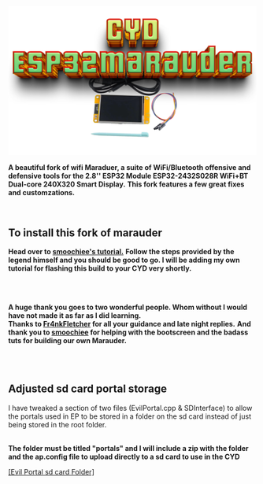 ![Header](pictures/mainheader.png)
<br>



  <b>A beautiful fork of wifi Maraduer, a suite of WiFi/Bluetooth offensive and defensive tools for the 2.8'' ESP32 Module ESP32-2432S028R WiFi+BT Dual-core 240X320 Smart Display.</b>
  <b>This fork features a few great fixes and customzations.</b>
  
  <br>
  
  ## To install this fork of marauder
  <b>Head over to <a href=https://github.com/smoochiee/MARAUDER-FOR-CYD---CHEAP-YELLOW-DISPLAY>smoochiee's tutorial.</a></b>
  <b>Follow the steps provided by the legend himself and you should be good to go. I will be adding my own tutorial for flashing this build to your CYD very shortly.</b>
  
  <br>
  <br>
  
  <b>A huge thank you goes to two wonderful people. Whom without I would have not made it as far as I  did learning.</b> <br>
  <b>Thanks to <a href=https://github.com/Fr4nkFletcher>Fr4nkFletcher</a> for all your guidance and late night replies.</b>
  <b>And thank you to <a href=https://github.com/smoochiee>smoochiee</a> for helping with the bootscreen and the badass tuts for building our own Marauder.</b><br>
  
  
  <br>
  <br>
  
  
  ## Adjusted sd card portal storage
  I have tweaked a section of two files (EvilPortal.cpp & SDInterface) to allow the portals used in EP to be stored in a folder on the sd card instead of just being stored in the root folder. </b>
  
  <br> 
  <b>The folder must be titled "portals" and I will include a zip with the folder and the ap.config file to upload directly to a sd card to use in the CYD</b>
  <br>
  
  <a href="https://github.com/ATOMNFT/CYD-ESP32Marauder/tree/master/Evil%20Portal%20Stuff" target="_blank">[Evil Portal sd card Folder]</a>
